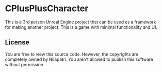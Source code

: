 # CPlusPlusCharacter
This is a 3rd person Unreal Engine project that can be used as a framework for making another project. This is a game with minimal functionality and UI.

## License

You are free to view this source code. However, the copyrights are completely owned by Nilapatri. You aren't allowed to publish this software without permission.
